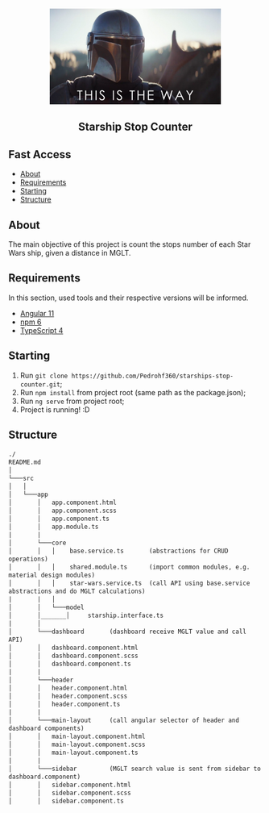 <br />
<p align="center">
    <img src="./src/assets/img/the-way.jpg" alt="Logo" width="340" height="190">

  <h2 align="center">Starship Stop Counter</h2>
</p>

## Fast Access

* [About](#about)
* [Requirements](#requirements)
* [Starting](#starting)
* [Structure](#structure)
## About

The main objective of this project is count the stops number of each Star Wars ship, given a distance in MGLT.

## Requirements

In this section, used tools and their respective versions will be informed.

* [Angular 11](https://angular.io/)
* [npm 6](https://www.npmjs.com/)
* [TypeScript 4](https://www.typescriptlang.org/)

## Starting

1) Run ``git clone https://github.com/Pedrohf360/starships-stop-counter.git``;
2) Run ``npm install`` from project root (same path as the package.json);
3) Run ``ng serve`` from project root;
4) Project is running! :D
## Structure

```
./
README.md
│
└───src
│   │
│   └───app
│       │   app.component.html
│       │   app.component.scss
│       │   app.component.ts
│       │   app.module.ts
|       |
│       └───core
│       │   │    base.service.ts       (abstractions for CRUD operations)
│       │   │    shared.module.ts      (import common modules, e.g. material design modules)
│       │   │    star-wars.service.ts  (call API using base.service abstractions and do MGLT calculations)
|       |   │
│       │   └───model
│       │_______│     starship.interface.ts
|       │   
│       └───dashboard       (dashboard receive MGLT value and call API)
│       │   dashboard.component.html
│       │   dashboard.component.scss
│       │   dashboard.component.ts
|       |
│       └───header
│       │   header.component.html
│       │   header.component.scss
│       │   header.component.ts
|       |
│       └───main-layout     (call angular selector of header and dashboard components)
│       │   main-layout.component.html
│       │   main-layout.component.scss
│       │   main-layout.component.ts
|       |
│       └───sidebar         (MGLT search value is sent from sidebar to dashboard.component)
│       │   sidebar.component.html
│       │   sidebar.component.scss
│       │   sidebar.component.ts
```